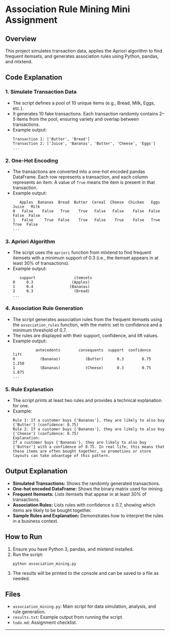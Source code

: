 # Association Rule Mining Mini Assignment

## Overview
This project simulates transaction data, applies the Apriori algorithm to find frequent itemsets, and generates association rules using Python, pandas, and mlxtend.

## Code Explanation

### 1. Simulate Transaction Data
- The script defines a pool of 10 unique items (e.g., Bread, Milk, Eggs, etc.).
- It generates 10 fake transactions. Each transaction randomly contains 2–5 items from the pool, ensuring variety and overlap between transactions.
- Example output:
  ```
  Transaction 1: ['Butter', 'Bread']
  Transaction 2: ['Juice', 'Bananas', 'Butter', 'Cheese', 'Eggs']
  ...
  ```

### 2. One-Hot Encoding
- The transactions are converted into a one-hot encoded pandas DataFrame. Each row represents a transaction, and each column represents an item. A value of `True` means the item is present in that transaction.
- Example output:
  ```
     Apples  Bananas  Bread  Butter  Cereal  Cheese  Chicken   Eggs  Juice   Milk
  0   False    False   True    True   False   False    False  False  False  False
  1   False     True  False    True   False    True    False   True   True  False
  ...
  ```

### 3. Apriori Algorithm
- The script uses the `apriori` function from mlxtend to find frequent itemsets with a minimum support of 0.3 (i.e., the itemset appears in at least 30% of transactions).
- Example output:
  ```
     support                 itemsets
  0     0.3                 (Apples)
  1     0.4                (Bananas)
  2     0.3                  (Bread)
  ...
  ```

### 4. Association Rule Generation
- The script generates association rules from the frequent itemsets using the `association_rules` function, with the metric set to confidence and a minimum threshold of 0.7.
- The rules are displayed with their support, confidence, and lift values.
- Example output:
  ```
            antecedents        consequents  support  confidence   lift
  0           (Bananas)           (Butter)      0.3        0.75  1.250
  1           (Bananas)           (Cheese)      0.3        0.75  1.875
  ...
  ```

### 5. Rule Explanation
- The script prints at least two rules and provides a technical explanation for one.
- Example:
  ```
  Rule 1: If a customer buys {'Bananas'}, they are likely to also buy {'Butter'} (confidence: 0.75)
  Rule 2: If a customer buys {'Bananas'}, they are likely to also buy {'Cheese'} (confidence: 0.75)
  Explanation:
  If a customer buys {'Bananas'}, they are likely to also buy {'Butter'} with a confidence of 0.75. In real life, this means that these items are often bought together, so promotions or store layouts can take advantage of this pattern.
  ```

## Output Explanation
- **Simulated Transactions:** Shows the randomly generated transactions.
- **One-hot encoded DataFrame:** Shows the binary matrix used for mining.
- **Frequent Itemsets:** Lists itemsets that appear in at least 30% of transactions.
- **Association Rules:** Lists rules with confidence ≥ 0.7, showing which items are likely to be bought together.
- **Sample Rules and Explanation:** Demonstrates how to interpret the rules in a business context.

## How to Run
1. Ensure you have Python 3, pandas, and mlxtend installed.
2. Run the script:
   ```
   python association_mining.py
   ```
3. The results will be printed to the console and can be saved to a file as needed.

## Files
- `association_mining.py`: Main script for data simulation, analysis, and rule generation.
- `results.txt`: Example output from running the script.
- `todo.md`: Assignment checklist.

---
